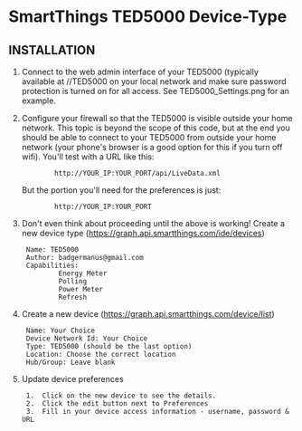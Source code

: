 SmartThings TED5000 Device-Type
===================

## INSTALLATION

1. Connect to the web admin interface of your TED5000 (typically available at //TED5000 on your local network and make sure password protection is turned on for all access. See TED5000_Settings.png for an example.
 
2. Configure your firewall so that the TED5000 is visible outside your home network. This topic is beyond the scope of this code, but at the end you should be able to connect to your TED5000 from outside your home network     (your phone's browser is a good option for this if you turn off wifi). You'll test with a URL like this:
 
               http://YOUR_IP:YOUR_PORT/api/LiveData.xml
               
	But the portion you'll need for the preferences is just:
               
               http://YOUR_IP:YOUR_PORT
 
  
3. Don't even think about proceeding until the above is working! Create a new device type (https://graph.api.smartthings.com/ide/devices)
  
  	    Name: TED5000
		Author: badgermanus@gmail.com
      	Capabilities:
				Energy Meter
				Polling
				Power Meter
				Refresh
 
4. Create a new device (https://graph.api.smartthings.com/device/list)  
  
 		Name: Your Choice
 		Device Network Id: Your Choice
 		Type: TED5000 (should be the last option)
 		Location: Choose the correct location
 		Hub/Group: Leave blank
 
5. Update device preferences  
  
 		1.	Click on the new device to see the details.
 		2.	Click the edit button next to Preferences
 	    3. 	Fill in your device access information - username, password & URL
 
